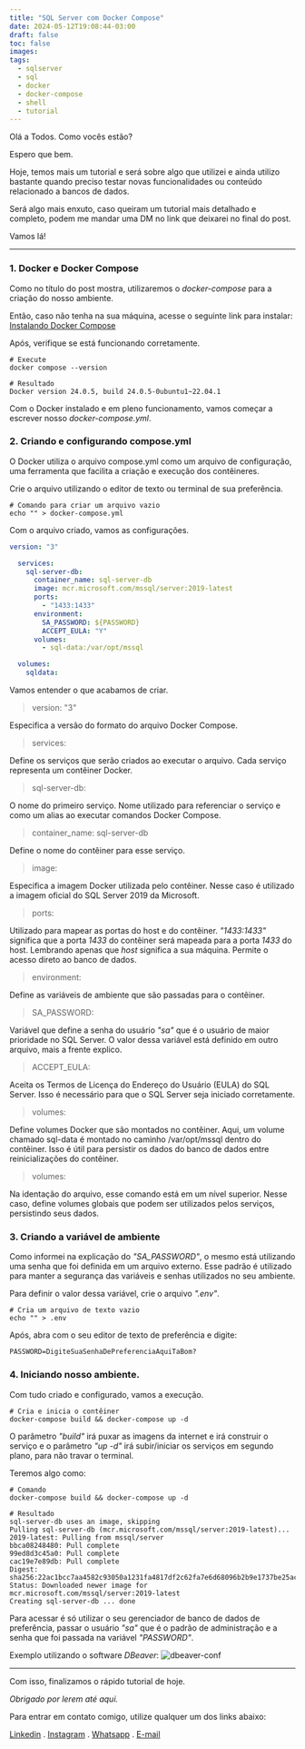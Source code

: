 ```yaml
---
title: "SQL Server com Docker Compose"
date: 2024-05-12T19:08:44-03:00
draft: false
toc: false
images:
tags:
  - sqlserver
  - sql
  - docker
  - docker-compose
  - shell
  - tutorial
---
```


Olá a Todos. Como vocês estão?

Espero que bem.

Hoje, temos mais um tutorial e será sobre algo que utilizei e ainda utilizo bastante quando preciso testar novas funcionalidades ou conteúdo relacionado a bancos de dados.

Será algo mais enxuto, caso queiram um tutorial mais detalhado e completo, podem me mandar uma DM no link que deixarei no final do post.

Vamos lá!

---

### 1. Docker e Docker Compose

Como no título do post mostra, utilizaremos o *docker-compose* para a criação do nosso ambiente.

Então, caso não tenha na sua máquina, acesse o seguinte link para instalar:
[Instalando Docker Compose](https://docs.docker.com/compose/install/)

Após, verifique se está funcionando corretamente.

```shell
# Execute
docker compose --version

# Resultado
Docker version 24.0.5, build 24.0.5-0ubuntu1~22.04.1
```

Com o Docker instalado e em pleno funcionamento, vamos começar a escrever nosso *docker-compose.yml*.

### 2. Criando e configurando compose.yml

O Docker utiliza o arquivo compose.yml como um arquivo de configuração, uma ferramenta que facilita a criação e execução dos contêineres.

Crie o arquivo utilizando o editor de texto ou terminal de sua preferência. 
```shell
# Comando para criar um arquivo vazio
echo "" > docker-compose.yml
```

Com o arquivo criado, vamos as configurações.

```yml
version: "3"

  services:
    sql-server-db:
      container_name: sql-server-db
      image: mcr.microsoft.com/mssql/server:2019-latest
      ports:
        - "1433:1433"
      environment:
        SA_PASSWORD: ${PASSWORD}
        ACCEPT_EULA: "Y"
      volumes:
        - sql-data:/var/opt/mssql

  volumes:
    sqldata:

```

Vamos entender o que acabamos de criar.


> version: "3"

Especifica a versão do formato do arquivo Docker Compose.

> services:

Define os serviços que serão criados ao executar o arquivo. Cada serviço representa um contêiner Docker.

> sql-server-db:

O nome do primeiro serviço. Nome utilizado para referenciar o serviço e como um alias ao executar comandos Docker Compose.

> container_name: sql-server-db

Define o nome do contêiner para esse serviço.

> image: 

Especifica a imagem Docker utilizada pelo contêiner. Nesse caso é utilizado a imagem oficial do SQL Server 2019 da Microsoft.

> ports:

Utilizado para mapear as portas do host e do contêiner. *"1433:1433"* significa que a porta *1433* do contêiner será mapeada para a porta *1433* do host. Lembrando apenas que *host* significa a sua máquina. Permite o acesso direto ao banco de dados.

> environment: 

Define as variáveis de ambiente que são passadas para o contêiner.

> SA_PASSWORD:

Variável que define a senha do usuário *"sa"* que é o usuário de maior prioridade no SQL Server. O valor dessa variável está definido em outro arquivo, mais a frente explico.

> ACCEPT_EULA:

Aceita os Termos de Licença do Endereço do Usuário (EULA) do SQL Server. Isso é necessário para que o SQL Server seja iniciado corretamente.

> volumes:

Define volumes Docker que são montados no contêiner. Aqui, um volume chamado sql-data é montado no caminho /var/opt/mssql dentro do contêiner. Isso é útil para persistir os dados do banco de dados entre reinicializações do contêiner.

> volumes:

Na identação do arquivo, esse comando está em um nível superior. Nesse caso, define volumes globais que podem ser utilizados pelos serviços, persistindo seus dados.

### 3. Criando a variável de ambiente

Como informei na explicação do *"SA_PASSWORD"*, o mesmo está utilizando uma senha que foi definida em um arquivo externo. Esse padrão é utilizado para manter a segurança das variáveis e senhas utilizados no seu ambiente.

Para definir o valor dessa variável, crie o arquivo *".env"*.

```shell
# Cria um arquivo de texto vazio
echo "" > .env
```

Após, abra com o seu editor de texto de preferência e digite:

```shell
PASSWORD=DigiteSuaSenhaDePreferenciaAquiTaBom?
```

### 4. Iniciando nosso ambiente.

Com tudo criado e configurado, vamos a execução.

```shell
# Cria e inicia o contêiner
docker-compose build && docker-compose up -d
```

O parâmetro *"build"* irá puxar as imagens da internet e irá construir o serviço e o parâmetro *"up -d"* irá subir/iniciar os serviços em segundo plano, para não travar o terminal.

Teremos algo como:

```shell
# Comando
docker-compose build && docker-compose up -d

# Resultado
sql-server-db uses an image, skipping
Pulling sql-server-db (mcr.microsoft.com/mssql/server:2019-latest)...
2019-latest: Pulling from mssql/server
bbca08248480: Pull complete
99ed8d3c45a0: Pull complete
cac19e7e89db: Pull complete
Digest: sha256:22ac1bcc7aa4582c93050a1231fa4817df2c62fa7e6d68096b2b9e1737be25ac
Status: Downloaded newer image for mcr.microsoft.com/mssql/server:2019-latest
Creating sql-server-db ... done
```

Para acessar é só utilizar o seu gerenciador de banco de dados de preferência, passar o usuário *"sa"* que é o padrão de administração e a senha que foi passada na variável *"PASSWORD"*.

Exemplo utilizando o software *DBeaver*:
![dbeaver-conf](/images/dbeaver-conf.png)

---

Com isso, finalizamos o rápido tutorial de hoje.

*Obrigado por lerem até aqui.*

Para entrar em contato comigo, utilize qualquer um dos links abaixo:

[Linkedin](https://linkedin.com.br/in/pablodeas)
.
[Instagram](https://instagram.com/in/pablodeas)
.
[Whatsapp](https://api.whatsapp.com/send?phone=5521966916139)
.
[E-mail](mailto:pablodeas@gmail.com)